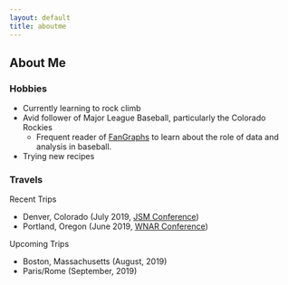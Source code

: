 ```yaml
---
layout: default
title: aboutme
---
```

## About Me
### Hobbies
- Currently learning to rock climb
- Avid follower of Major League Baseball, particularly the Colorado Rockies
	- Frequent reader of [FanGraphs](http://www.fangraphs.com) to learn about the role of data and analysis in baseball.
- Trying new recipes

### Travels
Recent Trips
- Denver, Colorado (July 2019, [JSM Conference](https://ww2.amstat.org/meetings/jsm/2019/))
- Portland, Oregon (June 2019, [WNAR Conference](http://www.wnar.org/Past-Meetings))

Upcoming Trips
- Boston, Massachusetts (August, 2019)
- Paris/Rome (September, 2019)
